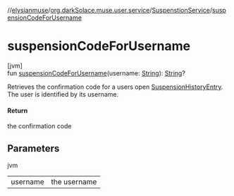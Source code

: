 //[elysianmuse](../../../index.md)/[org.darkSolace.muse.user.service](../index.md)/[SuspenstionService](index.md)/[suspensionCodeForUsername](suspension-code-for-username.md)

# suspensionCodeForUsername

[jvm]\
fun [suspensionCodeForUsername](suspension-code-for-username.md)(username: [String](https://kotlinlang.org/api/latest/jvm/stdlib/kotlin/-string/index.html)): [String](https://kotlinlang.org/api/latest/jvm/stdlib/kotlin/-string/index.html)?

Retrieves the confirmation code for a users open [SuspensionHistoryEntry](../../org.darkSolace.muse.user.model/-suspension-history-entry/index.md). The user is identified by its username.

#### Return

the confirmation code

## Parameters

jvm

| | |
|---|---|
| username | the username |
